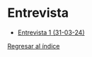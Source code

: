 # Entrevista
- [Entrevista 1 (31-03-24)](Entrevista1/entrevista1.md)

[Regresar al índice](../README.md)
